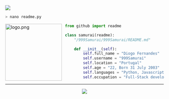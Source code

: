 <a href="https://www.linkedin.com/in/diogo-fernandes-0649a0168/">
  <img src="https://img.shields.io/badge/linkedin-%230077B5.svg?&style=for-the-badge&logo=linkedin&logoColor=white">
</a>

```zsh
> nano readme.py
```

<img align="left" src="https://avatars.githubusercontent.com/u/58195904" alt="logo.png" width="180" height="180" style="margin-right: 10px"  /> 

```py
from github import readme

class samurai(readme):
    "/999Samurai/999Samurai/README.md"

    def __init__(self):
        self.full_name = "Diogo Fernandes"
		self.username = "999Samurai"
        self.location = "Portugal"
        self.age = "22, Born 31 July 2003"
        self.languages = "Python, Javascript (Node.js, Angular && Vue), PHP"
        self.occupation = "Full-Stack developer && Software engineer"
```


---
<p align="center"><img src="https://komarev.com/ghpvc/?username=999Samurai&style=flat-square" /></p>

